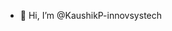 - 👋 Hi, I’m @KaushikP-innovsystech

<!---
KaushikP-innovsystech/KaushikP-innovsystech is a ✨ special ✨ repository because its `README.md` (this file) appears on your GitHub profile.
You can click the Preview link to take a look at your changes.
--->
